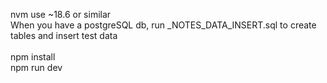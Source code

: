 nvm use ~18.6 or similar<br />
When you have a postgreSQL db, run _NOTES_DATA_INSERT.sql to create tables and insert test data<br /><br />
npm install<br />
npm run dev<br />
